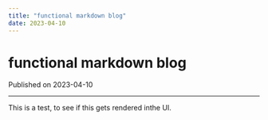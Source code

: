 ```yaml
---
title: "functional markdown blog"
date: 2023-04-10
---
```


# functional markdown blog

Published on 2023-04-10

---

This is a test, to see if this gets rendered inthe UI.
